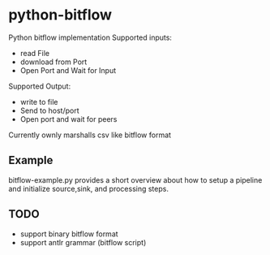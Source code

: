 # python-bitflow
Python bitflow implementation 
Supported inputs:
* read File
* download from Port
* Open Port and Wait for Input

Supported Output:
* write to file
* Send to host/port
* Open port and wait for peers

Currently ownly marshalls csv like bitflow format

## Example
bitflow-example.py provides a short overview about how to setup a pipeline and initialize source,sink, and processing steps.

## TODO
* support binary bitflow format
* support antlr grammar (bitflow script) 
